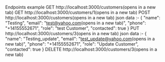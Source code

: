 Endpoints example
GET http://localhost:3000/customers(opens in a new tab)
GET http://localhost:3000/customers/1(opens in a new tab)
POST http://localhost:3000/customers(opens in a new tab) json data :- { "name": "Testing", "email": "test@yahoo.com(opens in a new tab)", "phone": "+14155552671", "role": "test Customer", "contacted": true }
PUT http://localhost:3000/customers/3(opens in a new tab) json data :- { "name": "Testing_update", "email": "test_update@yahoo.com(opens in a new tab)", "phone": "+14155552671", "role": "Update Customer", "contacted": true }
DELETE http://localhost:3000/customers/3(opens in a new tab)

